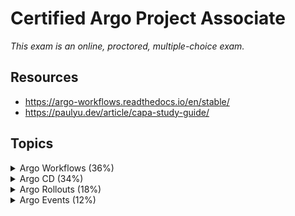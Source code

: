# Certified Argo Project Associate

_This exam is an online, proctored, multiple-choice exam._

## Resources

* <https://argo-workflows.readthedocs.io/en/stable/>
* <https://paulyu.dev/article/capa-study-guide/>

## Topics

<details>
  <summary>Argo Workflows (36%)</summary>

* Understand Argo Workflow Fundamentals
* Generating and Consuming Artifacts
* Understand Argo Workflow Templates
* Understand the Argo Workflow Spec
* Work with DAG (Directed-Acyclic Graphs)
* Run Data Processing Jobs with Argo Workflows

Argo Workflows is an open source container-native workflow engine for orchestrating parallel jobs on Kubernetes. It's implemented as a Kubernetes CRD.

Workflows are implemented as a Kubernetes CRD.

* Lightweight and easy to use.
* Designed from the ground up for containers without the overhead and limitations of legacy VM and server-based environments.

Components of Argo Workflows include:

* controller
* mainContainer
* executor
* server

## Core Concepts

The `Workflow`is the most important resourcein Argo and serves two functions:

1. It defines the workflow to be executed.
2. It stores the state of the workflow.

Should be treated as a "live" object. It's not just a static definition but it's also an "instance" of said definition.

In the `WorkflowSpec` the core structures are:

* `entrypoint` defines what the main function will be - that is, the first template to be executed.
* `templates` can be loosely thought of as functions, they define instructions to be executed.

![alt text](image.png)

The internals of a step Pod are:

* `main` container runs the Image that the user has indicated, where the `argoexec` utility is volume mounted and serves as the main command which calls **the configured Command as a sub-process**.
* `init` container is an `InitContainer` fetching artifacts and parameters and making them available to the `main` container.
* `wait` container performs tasks that are needed for clean up, including saving of parameters and artifacts.

There are six types of templates, divided into two categories:

* Work to be done:
  * **container** - The most common template type. The spec is the same as the one of a container spec in Kubernetes.
  * **script** - Convenience wrapper around a `container`. The spec is the same as for a container but adds the `source:` field for in-place scripts. The script will be saved in a file and executed for you. The result of the script will be automatically exported into an Argo variable:

    ```
    {{tasks.<NAME>.outputs.result}}
    {{steps.<NAME>.outputs.result}}
    ```

  * **resource** - Performs operations on cluster resources directly. It can be used to get, create, apply, delete replace or patch resouces on your cluster.
  * **suspend** - Suspend execution, either for aduration or until it is resumed manually.
  * **plugin** - Is a task that allows you to run an external plugin.
  * **containerSet** - Run multiple containers ina single Pod. Consolidate Pod spin-up time into one step in your workflow.
  * **data** - Get data from S3.
  * **http** - Is a task that allows you to make HTTP requests.
  * **steps** - A steps template you define your tasks in a series of steps. The structure of the template is a "list of lists". you can use synchronization to run the inner ones one by one. Control execution can be done with e.g. `when:`. Can include `container`, `scripts` or `dag`.
    * Outer lists will run sequentially
    * Inner lists will run in parallel
  * **dag** - Define tasks as a graph of dependencies. In a DAG, you list all your tasks and set which other tasks must complete before a particular task can begin. Tasks without any dependencies will run in immediately.

DAG = specify dependencies and allow for maximum parallelism.

## Workflows

The structure of Workflow Specs:

* Kubernetes header including meta-data
* Spec body
  * Entrypoint
  * List of template definitions
* For each template
  * Name
  * Inputs
  * Outputs
  * Container Invocation or a list of steps
    * For each step, a template invocation

`ClusterWorkflowTemplates` are cluster-scoped `WorkflowTemplates` that can be created cluster scped like a `ClusterRole`.

```
clusterScope: true
```

Indicates that the template is cluster-scoped.

## Artifacts

Are packaged as tarbals and gzipped by default. Skip by specifying `archive.none=false`.

Artifact garbae collection for artifacts you dont need can be done with `OnWorkflowCompletion` or `OnWorkflowDeletion`.

Strategies:
`artifactGC.strategy=Never`, set the strategy in the spec to make it global.

```
...
  artifactGC:
    strategy: OnWorkflowDeletion
    forceFinalizerRemoval: true
...
```

Hardwired Artifacts are static explicitly defined artifacts.

Condsider parameterizing your S3 keys by `workflow.uid` in case you have concurrent workflows of the same spec.

You can set a specific `serviceAccountName` for to override the service account used to access S3.

`artifactRepositoryRef` is used to specify the repository to use for the artifact. This is a reference to a `ConfigMap` or `Secret` that contains the configuration for the artifact repository.

## Service Accounts

In order for Argo to support features such as artifacts, outputs, access to secrets, etc. It needs to communicate with Kubernetes resources using the KAPI.

```
argo submit --serviceaccount <name> <workflow.yaml>
```

All Pods in a workflow run with the service account specified in the `workflow.spec.serviceAccountName` field. If omitted the default service account of the namespace is used.

It depends on how much access a workflow needs in the cluster.

For a executor to function properly we'll need:

* create
* patch

on `workflowtaskresults`.

## Variables

Template Tag kinds:

* simple (default) e.g. `{{workflow.name}}`
* expression e.g. `{{=workflow.name}}`

## Retry policies

Set under `spec.templates.retryStrategy`:

* `Always` - always retry
* `OnFailure` - retry steps whose main container is marked as failed in Kubernetes
* `OnError` - retry steps that encounter Argo controller errors, or whose init or way containers fail
* `OnTransientError` - retry steps that encounter errors defined as transient.

## Lifecycle Hooks

Triggers an actions based on a conditional expression or on completion of a step or template. On workflow or template level.

## Step Level memoization

Workflows ofthen have outputs that are expensive to compute. Memoization reduces cost and mworkflow execution time by reading the results of previous executions of the same step.

It stores the output of a template into a specfied cache.

## The WorkflowSpec

The `WorkflowSpec` is the main spec of a workflow. It defines the workflow to be executed and stores the state of the workflow.

* `activeDeadlineSeconds` - Duration in seconds relative to the workflow start time.
* `archiveLogs` - If the container logs should be archived.
* `arguments` - Contains the parameters and artifacts sent to the workflow entrypoint. Params are referencable globally using the `workdlow` variable
* `artifactGC` - The strategy to use when deleting artifacts from completed or deleted workflows.
* `artifacyRepositoryRef` - Specifies the configMap name and key containing the artifact repo config.
* `entrypoint` - Is a template reference to the starting point of the workflow.
* `podGC` - Strategy to use when deleting compelted Pods.
* `paralellism`- Number of max total parallel Pods that execute at the same time.
* `serviceAccountName` - The service account to use for the workflow, used for all Pods of the workflow.
* `templates` - List of workflow templates used in a workflow.

## The DAG

A dag templates

</details>

<details>
  <summary>Argo CD (34%)</summary>

* Understand Argo CD Fundamentals
* Synchronize Applications Using Argo CD
* Use Argo CD Application
* Configure Argo CD with Helm and Kustomize
* Identify Common Reconciliation Patterns

![alt text](image-1.png)

## Core Concepts

* Application - A group of Kubernetes resources as defined by a manifest. CRD.
* Application source type - Which **tool** is used to build the application.
* Target state - Desired state
* Live state - Current state
* Sync status - Does the live state match the target state?
* Sync - Process of moving an app to the target state
* Refresh - Compare latest code in Git with the live state
* Health - Is it running correctly?
* Tool - Tool to create manifests from a directory of files e.g. Kustomize.

## Architectural Overview

Components:

* API server - is gRPC/REST service which exposes the API consumed by the web UI
  * Application management and status reporting
  * Invoke of application operations (sync, rollback, user defined actions)
  * Manage repo and cluster credentials
  * Auth and auth delegation to external identity providers
  * RBAC enforcement
  * listener/forwarder for Git webhook events

* Repository server - internal service which maintains a local cache of the Git repository holding the application manifests
  * Generating and returning Kubernetes manifests when provided with the following inputs:
    * Repo URL
    * Revision
    * App path
    * Template specifics, params and or helm values.yaml

* Application controller - A continoususly monitors running applications and compares the current, live state against the desired target state (from repo). It detects `OutOfSync` application state and takes action. Lifecycle events are handled by this controller also, presync, sync, postsync.

## Tools

Argo CD supports the following tools:

* Kustomize applications
* Helm charts
* Directoy of YAML/JSON manifests including Jsonnet
* Custom config management tool

```yaml
apiVersion: argoproj.io/v1alpha1
kind: ConfigManagementPlugin
metadata:
  # The name of the plugin must be unique within a given Argo CD instance.
  name: my-plugin
spec:
  # The version of your plugin. Optional. If specified, the Application's spec.source.plugin.name field
  # must be <plugin name>-<plugin version>.
  version: v1.0
  # The init command runs in the Application source directory at the beginning of each manifest generation. The init
  # command can output anything. A non-zero status code will fail manifest generation.
  init:
    # Init always happens immediately before generate, but its output is not treated as manifests.
    # This is a good place to, for example, download chart dependencies.
    command: [sh]
    args: [-c, 'echo "Initializing..."']
  # The generate command runs in the Application source directory each time manifests are generated. Standard output
  # must be ONLY valid Kubernetes Objects in either YAML or JSON. A non-zero exit code will fail manifest generation.
  # To write log messages from the command, write them to stderr, it will always be displayed.
  # Error output will be sent to the UI, so avoid printing sensitive information (such as secrets).
  generate:
    command: [sh, -c]
    args:
      - |
        echo "{\"kind\": \"ConfigMap\", \"apiVersion\": \"v1\", \"metadata\": { \"name\": \"$ARGOCD_APP_NAME\", \"namespace\": \"$ARGOCD_APP_NAMESPACE\", \"annotations\": {\"Foo\": \"$ARGOCD_ENV_FOO\", \"KubeVersion\": \"$KUBE_VERSION\", \"KubeApiVersion\": \"$KUBE_API_VERSIONS\",\"Bar\": \"baz\"}}}"
  # The discovery config is applied to a repository. If every configured discovery tool matches, then the plugin may be
  # used to generate manifests for Applications using the repository. If the discovery config is omitted then the plugin 
  # will not match any application but can still be invoked explicitly by specifying the plugin name in the app spec. 
  # Only one of fileName, find.glob, or find.command should be specified. If multiple are specified then only the 
  # first (in that order) is evaluated.
```

## Projects

Porjects provide logical grouping of applications, which is useful when Argo CD is used by multiple teams. Projects provide the following features:

* Restrict what may be deployed
* Restrict where apps may be deployed
* Restrict which objects may or may not be deployed
* Defining project roles to provide application RBAC

All applications belongs to a single project. The default project is `default` and permits deployments from any source repo, to any cluster and all resource Kinds.

You cant delete the default project, but you can modify it.

You can create a project with the following command:

```bash
argocd proj create myproject -d https://kubernetes.default.svc,mynamespace -s https://github.com/argoproj/argocd-example-apps.git
```

You can use negations:

```
spec:
  sourceRepos:
    # Do not use the test repo in argoproj
    - '!ssh://git@GITHUB.com:argoproj/test'
    # Nor any Gitlab repo under group/ 
    - '!https://gitlab.com/group/**'
    # Any other repo is fine though
    - '*'
```

A source repository is considered valid if the following conditions hold:

1. Any allow source rule (i.e. a rule which isn't prefixed with !) permits the source
2. AND no deny source (i.e. a rule which is prefixed with !) rejects the source

```
argocd app set guestbook-default --project myproject
```

Key fields:

* `sourceRepos` - Repos that applicatiosn within the project can **pull manifests from**.
* `destinations` - Clusters and namespaces that applications within the project can deploy into.
* `roles` - Entities with definitions of their access to resources wihtin the project.

```yaml
spec:
  description: Example Project
  # Allow manifests to deploy from any Git repos
  sourceRepos:
  - '*'
  # Only permit applications to deploy to the guestbook namespace in the same cluster
  destinations:
  - namespace: guestbook
    server: https://kubernetes.default.svc
  # Deny all cluster-scoped resources from being created, except for Namespace
  clusterResourceWhitelist:
  - group: ''
    kind: Namespace
  # Allow all namespaced-scoped resources to be created, except for ResourceQuota, LimitRange, NetworkPolicy
  namespaceResourceBlacklist:
  - group: ''
    kind: ResourceQuota
  - group: ''
    kind: LimitRange
  - group: ''
    kind: NetworkPolicy
  # Deny all namespaced-scoped resources from being created, except for Deployment and StatefulSet
  namespaceResourceWhitelist:
  - group: 'apps'
    kind: Deployment
  - group: 'apps'
    kind: StatefulSet
  roles:
  # A role which provides read-only access to all applications in the project
  - name: read-only
    description: Read-only privileges to my-project
    policies:
    - p, proj:my-project:read-only, applications, get, my-project/*, allow
    groups:
    - my-oidc-group
  # A role which provides sync privileges to only the guestbook-dev application, e.g. to provide
  # sync privileges to a CI system
  - name: ci-role
    description: Sync privileges for guestbook-dev
    policies:
    - p, proj:my-project:ci-role, applications, sync, my-project/guestbook-dev, allow
    # NOTE: JWT tokens can only be generated by the API server and the token is not persisted
    # anywhere by Argo CD. It can be prematurely revoked by removing the entry from this list.
    jwtTokens:
    - iat: 1535390316
```

### Project roles

Projects inlclude a feature called roles that can be used to determine who and what can be done to the applications associated with the project.

`proj:<project-name>:<role-name>`

## Sync Options

Allows you to customize some aspects of how it syncs the desired state in the target cluster.

You can configure it in the `Application` resource and it can be set as annotation called `argocd.argoproj.io/sync-options`. Concatenate with a comma!

```yaml
metadata:
  annotations:
    argocd.argoproj.io/sync-options: Prune=false
```

Options:

* SkipDryRunOnMissingResource=true - skip the dry run for missing resource types.
* Delete=false - Retain resource after the application is deleted.
* Prune=false - Prevent object from being pruned.
* ApplyOutOfSyncOnly=true - Selective sync.
* PruneLast=true - Resource pruning to happen as a final, implicit wave of a sync operation.
* Replace=true - By default ArgoCD does a `kubectl apply`. With this option it will do a `kubectl replace` or `kubectl create`. Destructive!
* ServerSideApply=true - Resources are too big. Replace takes precedence over ServerSideApply.
* CreateNamespace=true

Namespace Metadata can be added to syncPolicy to add labels and annotations to the namespace being created.

Propagation policies:

* Background
* Foreground
* Orphan

## Application Set

Provides:

* Ability to use a single Kubernetes manifest to target multiple Kubernetes clusters
* The ability to use a single Kubernetes manifest to deploy multipl applications from one or multiple Git repositories with ArgoCD
* Improved support for monorepos, multiple applications in one Git repository

## Reconcile Optimizations

Argo CD defaults to refreshing every time a resource that belongs to it changes.

Other Kubernetes controllers often update the resources they watch periodically, causing continuous reconcile operation on the Application and high CPU usage on the `argocd-application-controller`.

By default `resource.ignoreResourcesUpdatesEnabled` is set to `true`. ArgoCD ignores resource updates. This ensures ArgoCD maintaining sustainable performance by reducing the number of reconcile operations.

By default the metadata fiels `generation`, `resourceVersion` and `managedFields` are always ignored for all resources.

## Rate limiting

To prevent high controller resource usage, or sync loops caused either due to misbehaving apps or other environment specific factors, we can configure rate limits on workqueues.

Two types:

* Global - disabled by default. `WORKQUEUE_BUCKET_SIZE` and `WORKQUEUE_BUCKET_QPS` env vars.
* Per item - limiting the number of times a particular item can be queued.

`max(globalBackoff, perItemBackoff)`

## Other notes

In Argo CD i cannot see my application with `helm ls`. When deploying with ArgoCD and helm as the took it's only a template mechanism. After templating it does a `kubectl apply` basically.

The reason for this is that Argo CD shall be neutral to all manifest generators.

## Health

Argo CD provides built-in health assessment for several standard Kubernetes types, which is then surfaced to the overall Application health status as a whole. Following checks are made for specific types of Kubernetes resources:

* **Deployment**, **ReplicaSet**, **StatefulSet**, **DaemonSet**
  * Observed generation is equal to desired generation
  * Number of **updated** replicas equals the number of desired replicas
* **Service**
  * If the service type is of type `LoadBalancer` the `status.loadBalancer.ingress` list is non-empty and validate that there's at least one value for `hostname` or `IP`
* **Ingress**
  * Similar to the Service object
* **PVC**
  * If the PVC is bound, the `status.phase` is `Bound`

</details>

<details>
  <summary>Argo Rollouts (18%)</summary>

* Understand Argo Rollouts Fundamentals
* Use Common Progressive Rollout Strategies
* Describe Analysis Template and AnalysisRun

Argo Rollouts is a tool that enables you to managed and automate the deployment of applications on Kubernetes. It takes the concept of Kubernetes Deployment to the next level by providing advanced deployment strategies.

Implemented as a Kubernetes controller with it's own CRDs.

## Core Concepts

CI, CD, and PD. Progressive Delivery.

Progressive Delivery is an evolution of CD that focuses on the gradual and controlled delivery of new features to users; which ultimately reduces the risk of deploying new features.

Implemented as Argo Rollouts Controller that manages Pods and ReplicaSets.

![alt text](image-2.png)

The rollout resource is the primary resource you will interact with. A drop in replacement of a Deployment.

The ReplicaSet is the same as the one used by the Deployment controller. Rollout controller will manage the ReplicaSet and its Pods.

It can integrate with Ingress, Service and or service meshes to managed traffic routing and direct traffic to new version of an application.

## Analysis and Progressive Delivery

* **Rollout** - drop in replacement for a Deployment resource, provides additional blue/green and canary update strategies. Can create AnalysisRuns and Experiments during the update.
* **AnalysisTemplate** - An AnalysisTemplate is a template spec which defines **how** to perform a canary analysis, such as the metrics which it should perform, its frequency and the values which are condiered successful or failed. Can be parametrized.
* **ClusterAnalysisTemplate** -  A ClusterAnalysisTemplate is like an AnalysisTemplate, but it is not limited to its namespace. It can be used by any Rollout throughout the cluster.
* **AnalysisRun** - An AnalysisRun is an instantiation of an AnalysisTemplate. AnalysisRuns are like Jobs in that they eventually complete. Completed runs are considered Successful, Failed, or Inconclusive.
* **Experiment** - Limited run of one or more ReplicaSets for the purposes of analysis.

### Remember

The AnalysisTemplate resource **defines the metrics and frequency that will be used to monitor the new version** of an application. It will also include success and failure thresholds that will be used to determine whether the new version is performing as expected.

The AnalysisRun resource **defines the actual analysis** that will be performed. Upon completion, it will return a status of Successful, Failed, or inconclusive and the Rollout controller will use this information to determine whether to continue with the rollout or rollback to the previous version.

### Background Analysis

* Background analysis of progressive delivery
* Use Prometheus query to perform a measurement
* Parametrize the analysis
* Delay starting the analysis

Rollout:

```
apiVersion: argoproj.io/v1alpha1
kind: Rollout
metadata:
  name: guestbook
spec:
...
  strategy:
    canary:
      analysis:
        templates:
        - templateName: success-rate
        startingStep: 2 # delay starting analysis run until setWeight: 40%
        args:
        - name: service-name
          value: guestbook-svc.default.svc.cluster.local
      steps:
      - setWeight: 20
      - pause: {duration: 10m}
      - setWeight: 40
      - pause: {duration: 10m}
      - setWeight: 60
      - pause: {duration: 10m}
      - setWeight: 80
      - pause: {duration: 10m}
```

References the AnalysisTemplate:

```
apiVersion: argoproj.io/v1alpha1
kind: AnalysisTemplate
metadata:
  name: success-rate
spec:
  args:
  - name: service-name
  metrics:
  - name: success-rate
    interval: 5m
    # NOTE: prometheus queries return results in the form of a vector.
    # So it is common to access the index 0 of the returned array to obtain the value
    successCondition: result[0] >= 0.95
    failureLimit: 3
    provider:
      prometheus:
        address: http://prometheus.example.com:9090
        query: |
          sum(irate(
            istio_requests_total{reporter="source",destination_service=~"{{args.service-name}}",response_code!~"5.*"}[5m]
          )) /
          sum(irate(
            istio_requests_total{reporter="source",destination_service=~"{{args.service-name}}"}[5m]
          ))
```

### Inline Analysis

Analysis can be perfomed as a rollout step as an inline "analysis" step. If no interval is specified the analysis will perform a single measurement and complete.

### Cluster Analysis Templates

A Rollout can reference a Cluster scoped AnalysisTemplate called a ClusterAnalysisTemplate. This can be useful when you want to share an AnalysisTemplate across multiple Rollouts

### Analysis with multiple templates

A Rollout can reference multiple AnalysisTemplates when constructing an AnalysisRun. This allows users to compose analysis from multiple AnalysisTemplates. If multiple templates are referenced, then the controller will merge the templates together.

## Deployment Strategies

* Rolling Update - slowly replaces the old version with the new version. Default for Deployments.
* Recreate - deletes the old version of the application before bring up the new version. Two versions never run at the same time.
* Blue-Green - runs both old and new versions of the application deployed at the same time. Only the old version of the application will receive production traffic. Allows testing the blue one and then switch it so it's the green one.
* Canary - Exposes a subset of the users to the new version of the application while serving the rest of the traffic to the old version.

Canary with Traffic manager one option.

## Best Practices

* Good for teams deploying in a continous manner. Rollouts for infra components e.g. cert-manager is NOT recommended.
* Argo Rollouts works with a single Kubernetes deployment and within a single cluster only. The controller need to be deployed in every cluster where a Rollout is running.
* It does need Argo CD or any other project to work
* There's no Argo Rollouts API

</details>

<details>
  <summary>Argo Events (12%)</summary>

* Understand Argo Events Fundamentals
* Understand Argo Event Components and Architecture

* **Event Source** - is the external system that generates events.
* **Sensor** - listens to event sources and triggers actions to respond to those events.
* **EventBus** - is backbone for managing delivery of events from event sources to sensors
* **Trigger** - responds to events by performing actions such as starting workflows, creating Kubernetes resources, or sending notifications.

</details>
